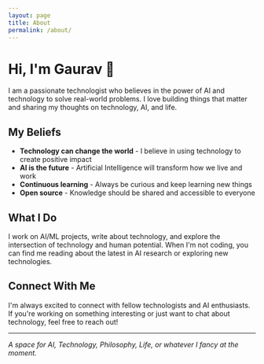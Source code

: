 ```yaml
---
layout: page
title: About
permalink: /about/
---
```


# Hi, I'm Gaurav 👋

I am a passionate technologist who believes in the power of AI and technology to solve real-world problems. I love building things that matter and sharing my thoughts on technology, AI, and life.

## My Beliefs

- **Technology can change the world** - I believe in using technology to create positive impact
- **AI is the future** - Artificial Intelligence will transform how we live and work
- **Continuous learning** - Always be curious and keep learning new things
- **Open source** - Knowledge should be shared and accessible to everyone

## What I Do

I work on AI/ML projects, write about technology, and explore the intersection of technology and human potential. When I'm not coding, you can find me reading about the latest in AI research or exploring new technologies.

## Connect With Me

I'm always excited to connect with fellow technologists and AI enthusiasts. If you're working on something interesting or just want to chat about technology, feel free to reach out!

---

*A space for AI, Technology, Philosophy, Life, or whatever I fancy at the moment.*
